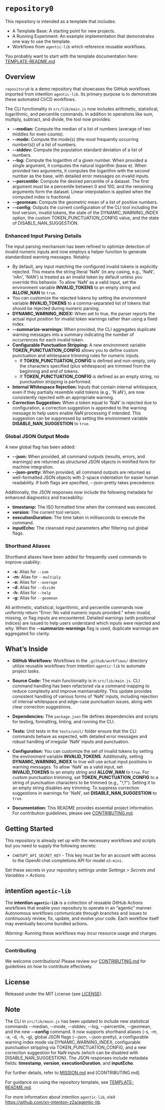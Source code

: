 # `repository0`

This repository is intended as a template that includes:
* A Template Base: A starting point for new projects.
* A Running Experiment: An example implementation that demonstrates one way to use the template.
* Workflows from `agentic‑lib` which reference reusable workflows.

You probably want to start with the template documentation here: [TEMPLATE-README.md](https://github.com/xn-intenton-z2a/agentic-lib/blob/main/TEMPLATE-README.md)

## Overview
`repository0` is a demo repository that showcases the GitHub workflows imported from intentïon `agentic‑lib`. Its primary purpose is to demonstrate these automated CI/CD workflows.

The CLI functionality in `src/lib/main.js` now includes arithmetic, statistical, logarithmic, and percentile commands. In addition to operations like sum, multiply, subtract, and divide, the tool now provides:

- **--median:** Compute the median of a list of numbers (average of two middles for even counts).
- **--mode:** Compute the mode(s) (the most frequently occurring number(s)) of a list of numbers.
- **--stddev:** Compute the population standard deviation of a list of numbers.
- **--log:** Compute the logarithm of a given number. When provided a single argument, it computes the natural logarithm (base e). When provided two arguments, it computes the logarithm with the second number as the base, with detailed error messages on invalid inputs.
- **--percentile:** Compute the desired percentile of a dataset. The first argument must be a percentile between 0 and 100, and the remaining arguments form the dataset. Linear interpolation is applied when the computed index is fractional.
- **--geomean:** Compute the geometric mean of a list of positive numbers.
- **--config:** Outputs the current configuration of the CLI tool including the tool version, invalid tokens, the state of the DYNAMIC_WARNING_INDEX option, the custom TOKEN_PUNCTUATION_CONFIG value, and the state of DISABLE_NAN_SUGGESTION.

### Enhanced Input Parsing Details
The input parsing mechanism has been refined to optimize detection of invalid numeric inputs and now employs a helper function to generate standardized warning messages. Notably:
- By default, any input matching the configured invalid tokens is explicitly rejected. This means the string literal 'NaN' (in any casing, e.g., 'NaN', 'nAn', 'NAN') is treated as an invalid token by default unless you override this behavior. To allow 'NaN' as a valid input, set the environment variable **INVALID_TOKENS** to an empty string and **ALLOW_NAN** to `true`.
- You can customize the rejected tokens by setting the environment variable **INVALID_TOKENS** to a comma-separated list of tokens that should be rejected during numeric parsing.
- **DYNAMIC_WARNING_INDEX:** When set to true, the parser reports the actual input position for invalid token warnings rather than using a fixed index.
- **--summarize-warnings:** When provided, the CLI aggregates duplicate warning messages into a summary indicating the number of occurrences for each invalid token.
- **Configurable Punctuation Stripping:** A new environment variable **TOKEN_PUNCTUATION_CONFIG** allows you to define custom punctuation and whitespace trimming rules for numeric inputs.
  - If **TOKEN_PUNCTUATION_CONFIG** is defined and non-empty, only the characters specified (plus whitespace) are trimmed from the beginning and end of tokens.
  - If **TOKEN_PUNCTUATION_CONFIG** is defined as an empty string, no punctuation stripping is performed.
- **Internal Whitespace Rejection:** Inputs that contain internal whitespace, even if they partially resemble valid tokens (e.g., 'N aN'), are now consistently rejected with an appropriate warning.
- **Correction Suggestion:** When a token equal to 'NaN' is rejected due to configuration, a correction suggestion is appended to the warning message to help users enable NaN processing if intended. This suggestion can be suppressed by setting the environment variable **DISABLE_NAN_SUGGESTION** to `true`.

### Global JSON Output Mode
A new global flag has been added:
- **--json:** When provided, all command outputs (results, errors, and warnings) are returned as structured JSON objects in minified form for machine integration.
- **--json-pretty:** When provided, all command outputs are returned as well-formatted JSON objects with 2-space indentation for easier human readability. If both flags are specified, --json-pretty takes precedence.

Additionally, the JSON responses now include the following metadata for enhanced diagnostics and traceability:
- **timestamp:** The ISO formatted time when the command was executed.
- **version:** The current tool version.
- **executionDuration:** The time taken in milliseconds to execute the command.
- **inputEcho:** The cleansed input parameters after filtering out global flags.

### Shorthand Aliases
Shorthand aliases have been added for frequently used commands to improve usability:
- **-s:** Alias for `--sum`
- **-m:** Alias for `--multiply`
- **-a:** Alias for `--average`
- **-d:** Alias for `--divide`
- **-h:** Alias for `--help`
- **-g:** Alias for `--geomean`

All arithmetic, statistical, logarithmic, and percentile commands now uniformly return "Error: No valid numeric inputs provided." when invalid, missing, or flag inputs are encountered. Detailed warnings (with positional indices) are issued to help users understand which inputs were rejected and why. When the **--summarize-warnings** flag is used, duplicate warnings are aggregated for clarity.

## What’s Inside

- **GitHub Workflows:**
  Workflows in the `.github/workflows/` directory utilize reusable workflows from intentïon `agentic‑lib` to automate project tasks.

- **Source Code:**
  The main functionality is in `src/lib/main.js`. CLI command handling has been refactored via a command mapping to reduce complexity and improve maintainability. This update provides consistent handling of various forms of 'NaN' inputs, including rejection of internal whitespace and edge-case punctuation issues, along with clear correction suggestions.

- **Dependencies:**
  The `package.json` file defines dependencies and scripts for testing, formatting, linting, and running the CLI.

- **Tests:**
  Unit tests in the `tests/unit/` folder ensure that the CLI commands behave as expected, with detailed error messages and robust handling of irregular 'NaN' inputs and punctuation.

- **Configuration:**
  You can customize the set of invalid tokens by setting the environment variable **INVALID_TOKENS**. Additionally, setting **DYNAMIC_WARNING_INDEX** to true will use actual input positions in warning messages. To allow 'NaN' as a valid input, set **INVALID_TOKENS** to an empty string and **ALLOW_NAN** to `true`.
  For custom punctuation trimming, set **TOKEN_PUNCTUATION_CONFIG** to a string of punctuation characters to be trimmed (e.g., "!,?"). Setting it to an empty string disables any trimming.
  To suppress correction suggestions in warnings for 'NaN', set **DISABLE_NAN_SUGGESTION** to `true`.

- **Documentation:**
  This README provides essential project information. For contribution guidelines, please see [CONTRIBUTING.md](./CONTRIBUTING.md).

## Getting Started

This repository is already set up with the necessary workflows and scripts but you need to supply the following secrets:
- `CHATGPT_API_SECRET_KEY` - This key must be for an account with access to the OpenAI chat completions API for model `o3-mini`.

Set these secrets in your repository settings under *Settings > Secrets and Variables > Actions*.

## intentïon `agentic‑lib`

The **intentïon `agentic‑lib`** is a collection of reusable GitHub Actions workflows that enable your repository to operate in an “agentic” manner. Autonomous workflows communicate through branches and issues to continuously review, fix, update, and evolve your code. Each workflow itself may eventually become bundled actions.

*Warning:* Running these workflows may incur resource usage and charges.

---

### Contributing

We welcome contributions! Please review our [CONTRIBUTING.md](./CONTRIBUTING.md) for guidelines on how to contribute effectively.

## License

Released under the MIT License (see [LICENSE](./LICENSE)).

## Note

The CLI in `src/lib/main.js` has been updated to include new statistical commands --median, --mode, --stddev, --log, --percentile, --geomean, and the new **--config** command. It now supports shorthand aliases (-s, -m, -a, -d, -h, -g), global JSON flags (--json, --json-pretty), a configurable warning index mode via DYNAMIC_WARNING_INDEX, configurable punctuation stripping via TOKEN_PUNCTUATION_CONFIG, and a new correction suggestion for NaN inputs (which can be disabled with DISABLE_NAN_SUGGESTION). The JSON responses include metadata fields: **timestamp**, **version**, **executionDuration**, and **inputEcho**.

For further details, refer to [MISSION.md](./MISSION.md) and [CONTRIBUTING.md].

For guidance on using the repository template, see [TEMPLATE-README.md](https://github.com/xn-intenton-z2a/agentic-lib/blob/main/TEMPLATE-README.md).

For more information about intentïon `agentic‑lib`, visit https://github.com/xn-intenton-z2a/agentic-lib.

